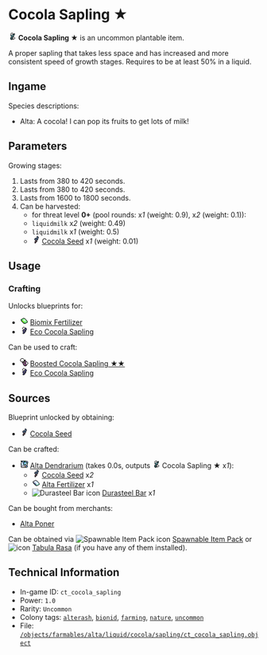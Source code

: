 # Cocola Sapling ★

<img src="https://raw.githubusercontent.com/Ceterai/Enternia/main/objects/farmables/alta/liquid/cocola/sapling/icon.png" alt="Cocola Sapling ★ icon" loading="lazy" height="16px" width="auto" /> **Cocola Sapling ★** is an uncommon plantable item.

A proper sapling that takes less space and has increased and more consistent speed of growth stages. Requires to be at least 50% in a liquid.

## Ingame

Species descriptions:

- Alta: A cocola! I can pop its fruits to get lots of milk!

## Parameters

Growing stages:

1. Lasts from 380 to 420 seconds.
2. Lasts from 380 to 420 seconds.
3. Lasts from 1600 to 1800 seconds.
4. Can be harvested:
   - for threat level **0+** (pool rounds: x*1* (weight: 0.9), x*2* (weight: 0.1)):
   - `liquidmilk` x*2* (weight: 0.49)
   - `liquidmilk` x*1* (weight: 0.5)
   - <img src="https://raw.githubusercontent.com/Ceterai/Enternia/main/objects/farmables/alta/liquid/cocola/icon.png" alt="Cocola Seed icon" loading="lazy" height="16px" width="auto" /> [Cocola Seed](https://ceterai.github.io/MyEnternia/Wiki/CocolaSeed) x*1* (weight: 0.01)

## Usage

### Crafting

Unlocks blueprints for:

- <img src="https://raw.githubusercontent.com/Ceterai/Enternia/main/items/active/alta/tools/fertilize/ct_biomix_fertilizer.png" alt="Biomix Fertilizer icon" loading="lazy" height="16px" width="auto" /> [Biomix Fertilizer](https://ceterai.github.io/MyEnternia/Wiki/BiomixFertilizer)
- <img src="https://raw.githubusercontent.com/Ceterai/Enternia/main/objects/farmables/alta/liquid/cocola/eco/icon.png" alt="Eco Cocola Sapling icon" loading="lazy" height="16px" width="auto" /> [Eco Cocola Sapling](https://ceterai.github.io/MyEnternia/Wiki/EcoCocolaSapling)

Can be used to craft:

- <img src="https://raw.githubusercontent.com/Ceterai/Enternia/main/objects/farmables/alta/liquid/cocola/boosted/icon.png" alt="Boosted Cocola Sapling ★★ icon" loading="lazy" height="16px" width="auto" /> [Boosted Cocola Sapling ★★](https://ceterai.github.io/MyEnternia/Wiki/BoostedCocolaSapling)
- <img src="https://raw.githubusercontent.com/Ceterai/Enternia/main/objects/farmables/alta/liquid/cocola/eco/icon.png" alt="Eco Cocola Sapling icon" loading="lazy" height="16px" width="auto" /> [Eco Cocola Sapling](https://ceterai.github.io/MyEnternia/Wiki/EcoCocolaSapling)

## Sources

Blueprint unlocked by obtaining:

- <img src="https://raw.githubusercontent.com/Ceterai/Enternia/main/objects/farmables/alta/liquid/cocola/icon.png" alt="Cocola Seed icon" loading="lazy" height="16px" width="auto" /> [Cocola Seed](https://ceterai.github.io/MyEnternia/Wiki/CocolaSeed)

Can be crafted:

- ![ ](https://raw.githubusercontent.com/Ceterai/Enternia/main/objects/alta/crafting/dendrarium/icon.png) [Alta Dendrarium](https://ceterai.github.io/MyEnternia/Wiki/AltaDendrarium) (takes 0.0s, outputs <img src="https://raw.githubusercontent.com/Ceterai/Enternia/main/objects/farmables/alta/liquid/cocola/sapling/icon.png" alt="Cocola Sapling ★ icon" loading="lazy" height="16px" width="auto" /> Cocola Sapling ★ x*1*):
  - <img src="https://raw.githubusercontent.com/Ceterai/Enternia/main/objects/farmables/alta/liquid/cocola/icon.png" alt="Cocola Seed icon" loading="lazy" height="16px" width="auto" /> [Cocola Seed](https://ceterai.github.io/MyEnternia/Wiki/CocolaSeed) x*2*
  - <img src="https://raw.githubusercontent.com/Ceterai/Enternia/main/items/active/alta/tools/fertilize/ct_alta_fertilizer.png" alt="Alta Fertilizer icon" loading="lazy" height="16px" width="auto" /> [Alta Fertilizer](https://ceterai.github.io/MyEnternia/Wiki/AltaFertilizer) x*1*
  - <img src="https://starbounder.org/mediawiki/images/0/09/Durasteel_Bar.png" alt="Durasteel Bar icon" loading="lazy" height="13px" width="14px" /> [Durasteel Bar](https://starbounder.org/Durasteel_Bar) x*1*

Can be bought from merchants:

- [Alta Poner](https://ceterai.github.io/MyEnternia/Wiki/AltaPoner)

Can be obtained via <img src="https://raw.githubusercontent.com/Silverfeelin/Starbound-SpawnableItemPack/master/interface/sip/iconSmall.png" alt="Spawnable Item Pack icon" width="18" height="14"/> [Spawnable Item Pack](https://steamcommunity.com/sharedfiles/filedetails/?id=733665104) or <img src="https://steamuserimages-a.akamaihd.net/ugc/263843960696222713/3EC9A7C005541F7D577EBCB8C5736B4EFC9973D6/" alt="icon" width="8" height="12"/> [Tabula Rasa](https://community.playstarbound.com/resources/the-tabula-rasa.3222/) (if you have any of them installed).

## Technical Information

- In-game ID: `ct_cocola_sapling`
- Power: `1.0`
- Rarity: `Uncommon`
- Colony tags: [`alterash`](https://ceterai.github.io/MyEnternia/Wiki/Tags/Alterash), [`bionid`](https://ceterai.github.io/MyEnternia/Wiki/Tags/Bionid), [`farming`](https://ceterai.github.io/MyEnternia/Wiki/Tags/Farming), [`nature`](https://ceterai.github.io/MyEnternia/Wiki/Tags/Nature), [`uncommon`](https://ceterai.github.io/MyEnternia/Wiki/Tags/Uncommon)
- File: [`/objects/farmables/alta/liquid/cocola/sapling/ct_cocola_sapling.object`](https://github.com/Ceterai/Enternia/blob/main/objects/farmables/alta/liquid/cocola/sapling/ct_cocola_sapling.object)
